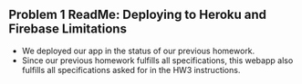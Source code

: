 ## Problem 1 ReadMe: Deploying to Heroku and Firebase Limitations

- We deployed our app in the status of our previous homework.
- Since our previous homework fulfills all specifications, this webapp also fulfills all specifications asked for in the HW3 instructions.